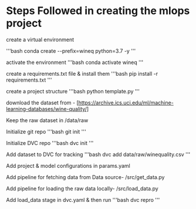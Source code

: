 # Steps Followed in creating the mlops project

create a virtual environment

'''bash
conda create --prefix=wineq python=3.7 -y
'''

activate the environment
'''bash
conda activate wineq
'''

create a requirements.txt file & install them
'''bash
pip install -r requirements.txt
'''

create a project structure
'''bash
python template.py
'''

download the dataset from -
[https://archive.ics.uci.edu/ml/machine-learning-databases/wine-quality/]

Keep the raw dataset in /data/raw

Initialize git repo
'''bash
git init
'''

Initialize DVC repo
'''bash
dvc init
'''

Add dataset to DVC for tracking
'''bash
dvc add data/raw/winequality.csv
'''

Add project & model configurations in params.yaml

Add pipeline for fetching data from Data source- /src/get_data.py

Add pipeline for loading the raw data locally- /src/load_data.py

Add load_data stage in dvc.yaml & then run
'''bash
dvc repro
'''

